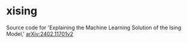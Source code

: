 # xising
Source code for 'Explaining the Machine Learning Solution of the Ising Model,' [arXiv:2402.11701v2](https://arxiv.org/abs/2402.11701)


